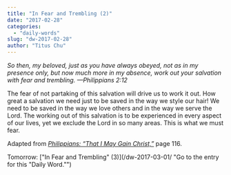 ```yaml
---
title: "In Fear and Trembling (2)"
date: "2017-02-28"
categories: 
  - "daily-words"
slug: "dw-2017-02-28"
author: "Titus Chu"
---
```


_So then, my beloved, just as you have always obeyed, not as in my presence only, but now much more in my absence, work out your salvation with fear and trembling._ _—Philippians 2:12_

The fear of not partaking of this salvation will drive us to work it out. How great a salvation we need just to be saved in the way we style our hair! We need to be saved in the way we love others and in the way we serve the Lord. The working out of this salvation is to be experienced in every aspect of our lives, yet we exclude the Lord in so many areas. This is what we must fear.

Adapted from _[Philippians: “That I May Gain Christ,”](/book-philippians/ "Go to the listing for this book.")_ page 116.

Tomorrow: ["In Fear and Trembling" (3)](/dw-2017-03-01/ "Go to the entry for this "Daily Word."")
